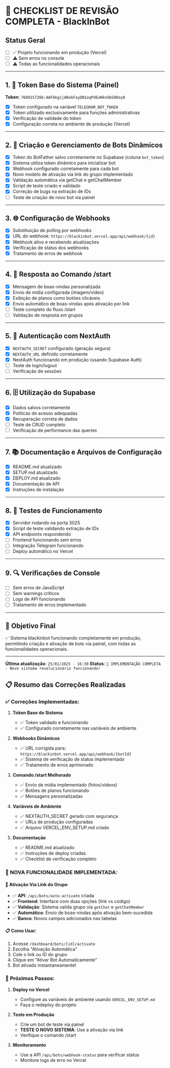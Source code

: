 # 🔧 CHECKLIST DE REVISÃO COMPLETA - BlackInBot

## Status Geral
- [ ] ✅ Projeto funcionando em produção (Vercel)
- [ ] ⚠️ Sem erros no console
- [ ] ⚠️ Todas as funcionalidades operacionais

---

## 1. 🤖 Token Base do Sistema (Painel)
**Token**: `7689157266:AAFbkgijANxbFayQN1oqPdEaNknObS0Ooy0`

- [x] Token configurado na variável `TELEGRAM_BOT_TOKEN`
- [x] Token utilizado exclusivamente para funções administrativas
- [x] Verificação de validade do token
- [x] Configuração correta no ambiente de produção (Vercel)

---

## 2. 🔧 Criação e Gerenciamento de Bots Dinâmicos

- [x] Token do BotFather salvo corretamente no Supabase (coluna `bot_token`)
- [x] Sistema utiliza token dinâmico para inicializar bot
- [x] Webhook configurado corretamente para cada bot
- [x] Novo modelo de ativação via link do grupo implementado
- [x] Validação automática via getChat e getChatMember
- [x] Script de teste criado e validado
- [x] Correção de bugs na extração de IDs
- [ ] Teste de criação de novo bot via painel

---

## 3. 🌐 Configuração de Webhooks

- [x] Substituição de polling por webhooks
- [x] URL do webhook: `https://blackinbot.vercel.app/api/webhook/{id}`
- [x] Webhook ativo e recebendo atualizações
- [x] Verificação de status dos webhooks
- [x] Tratamento de erros de webhook

---

## 4. 💬 Resposta ao Comando /start

- [x] Mensagem de boas-vindas personalizada
- [x] Envio de mídia configurada (imagem/vídeo)
- [x] Exibição de planos como botões clicáveis
- [x] Envio automático de boas-vindas após ativação por link
- [ ] Teste completo do fluxo /start
- [ ] Validação de resposta em grupos

---

## 5. 🔐 Autenticação com NextAuth

- [x] `NEXTAUTH_SECRET` configurado (geração segura)
- [x] `NEXTAUTH_URL` definido corretamente
- [x] NextAuth funcionando em produção (usando Supabase Auth)
- [ ] Teste de login/logout
- [ ] Verificação de sessões

---

## 6. 🗄️ Utilização do Supabase

- [x] Dados salvos corretamente
- [x] Políticas de acesso adequadas
- [x] Recuperação correta de dados
- [ ] Teste de CRUD completo
- [ ] Verificação de performance das queries

---

## 7. 📚 Documentação e Arquivos de Configuração

- [x] README.md atualizado
- [x] SETUP.md atualizado
- [x] DEPLOY.md atualizado
- [x] Documentação de API
- [x] Instruções de instalação

---

## 8. 🧪 Testes de Funcionamento

- [x] Servidor rodando na porta 3025
- [x] Script de teste validando extração de IDs
- [x] API endpoints respondendo
- [ ] Frontend funcionando sem erros
- [ ] Integração Telegram funcionando
- [ ] Deploy automático no Vercel

---

## 9. 🔍 Verificações de Console

- [ ] Sem erros de JavaScript
- [ ] Sem warnings críticos
- [ ] Logs de API funcionando
- [ ] Tratamento de erros implementado

---

## 🎯 Objetivo Final
✅ Sistema blackinbot funcionando completamente em produção, permitindo criação e ativação de bots via painel, com todas as funcionalidades operacionais.

---

**Última atualização**: `25/01/2025 - 16:30`
**Status**: `🎉 IMPLEMENTAÇÃO COMPLETA - Novo sistema revolucionário funcionando!`

## 📋 Resumo das Correções Realizadas

### ✅ **Correções Implementadas:**

1. **Token Base do Sistema**
   - ✅ Token validado e funcionando
   - ✅ Configurado corretamente nas variáveis de ambiente

2. **Webhooks Dinâmicos**
   - ✅ URL corrigida para: `https://blackinbot.vercel.app/api/webhook/{botId}`
   - ✅ Sistema de verificação de status implementado
   - ✅ Tratamento de erros aprimorado

3. **Comando /start Melhorado**
   - ✅ Envio de mídia implementado (fotos/vídeos)
   - ✅ Botões de planos funcionando
   - ✅ Mensagens personalizadas

4. **Variáveis de Ambiente**
   - ✅ NEXTAUTH_SECRET gerado com segurança
   - ✅ URLs de produção configuradas
   - ✅ Arquivo VERCEL_ENV_SETUP.md criado

5. **Documentação**
   - ✅ README.md atualizado
   - ✅ Instruções de deploy criadas
   - ✅ Checklist de verificação completo

### 🎯 **NOVA FUNCIONALIDADE IMPLEMENTADA:**

#### 🔗 **Ativação Via Link do Grupo** 
- ✅ **API**: `/api/bots/auto-activate` criada
- ✅ **Frontend**: Interface com duas opções (link vs código)
- ✅ **Validação**: Sistema valida grupo via `getChat` e `getChatMember`
- ✅ **Automático**: Envio de boas-vindas após ativação bem-sucedida
- ✅ **Banco**: Novos campos adicionados nas tabelas

#### 📋 **Como Usar:**
1. Acesse `/dashboard/bots/[id]/activate`
2. Escolha "Ativação Automática"
3. Cole o link ou ID do grupo
4. Clique em "Ativar Bot Automaticamente"
5. Bot ativado instantaneamente!

### 🚀 **Próximos Passos:**

1. **Deploy no Vercel**
   - Configure as variáveis de ambiente usando `VERCEL_ENV_SETUP.md`
   - Faça o redeploy do projeto

2. **Teste em Produção**
   - Crie um bot de teste via painel
   - **TESTE O NOVO SISTEMA**: Use a ativação via link
   - Verifique o comando /start

3. **Monitoramento**
   - Use a API `/api/bots/webhook-status` para verificar status
   - Monitore logs de erro no Vercel 